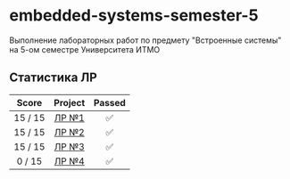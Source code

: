 # embedded-systems-semester-5

Выполнение лабораторных работ по предмету "Встроенные системы" на 5-ом семестре Университета ИТМО

## Статистика ЛР

| Score   | Project                | Passed |
| :---:   | :---:                  | :---:  | 
| 15 / 15 | [ЛР №1](lab1)          | ✅     |
| 15 / 15 | [ЛР №2](lab2)          | ✅     |
| 15 / 15 | [ЛР №3](lab3)          | ✅     |
| 0 / 15  | [ЛР №4](lab4)          | ✅     |

